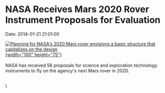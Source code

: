NASA Receives Mars 2020 Rover Instrument Proposals for Evaluation
=================================================================

Date: 2014-01-21 21:01:00

[![Planning for NASA\'s 2020 Mars rover envisions a basic structure that
capitalizes on the
design](http://www.jpl.nasa.gov/images/mars/20130924/pia17273-th.jpg){width="100"
height="75"}](http://www.jpl.nasa.gov/news/news.cfm?release=2014-017&rn=news.xml&rst=4017)\
\
NASA has received 58 proposals for science and exploration technology
instruments to fly on the agency\'s next Mars rover in 2020.

\
\
